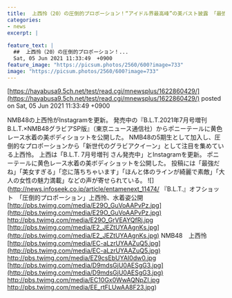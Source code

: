 ```yaml
---
title:  上西怜（20）の圧倒的プロポーション！“アイドル界最高峰”の美バスト披露 「最強」「美女すぎる」絶賛の声殺到  
categories:
- news
excerpt: |
  
feature_text: |
  ##  上西怜（20）の圧倒的プロポーション！...
  Sat, 05 Jun 2021 11:33:49  +0900
feature_image: "https://picsum.photos/2560/600?image=733"
image: "https://picsum.photos/2560/600?image=733"
---
```


[https://hayabusa9.5ch.net/test/read.cgi/mnewsplus/1622860429/](https://hayabusa9.5ch.net/test/read.cgi/mnewsplus/1622860429/)
posted on Sat, 05 Jun 2021 11:33:49  +0900

<!--more-->

NMB48の上西怜がInstagramを更新。 発売中の『B.L.T.2021年7月号増刊 B.L.T.×NMB48グラビアSP版』（東京ニュース通信社）からポニーテールに黄色レース水着の美ボディショットを公開した。 NMB48の5期生として加入し、圧倒的なプロポーションから「新世代のグラビアクイーン」として注目を集めている上西怜。 上西は「B.L.T. 7月号増刊 さん発売中」とInstagramを更新。 ポニーテールに黄色レース水着の美ボディショットを公開した。 投稿には「最強だね」「美女すぎる」「恋に落ちちゃいます」「ほんと体のラインが綺麗で素敵」「大人の女性の魅力満載」などの声が寄せられている。 ![](http://news.infoseek.co.jp/article/entamenext_11474/ 『B.L.T.』オフショット　「圧倒的プロポーション」上西怜、水着姿公開 [http://pbs.twimg.com/media/E29O_GuVoAAPvPz.jpg](http://pbs.twimg.com/media/E29O_GuVoAAPvPz.jpg) http://pbs.twimg.com/media/E29O_GrVEAYQfRj.jpg [http://pbs.twimg.com/media/E2_JEZtUYAAgnKs.jpg](http://pbs.twimg.com/media/E2_JEZtUYAAgnKs.jpg) NMB48　上西怜 [http://pbs.twimg.com/media/EC-aLzrUYAAZuQ5.jpg](http://pbs.twimg.com/media/EC-aLzrUYAAZuQ5.jpg) http://pbs.twimg.com/media/EZ9csEbUYAI0dw0.jpg [http://pbs.twimg.com/media/D9mdsGjU0AESgG3.jpg](http://pbs.twimg.com/media/D9mdsGjU0AESgG3.jpg) http://pbs.twimg.com/media/EC10Gx0WwAQNpZI.jpg http://pbs.twimg.com/media/EE_rtFLUwAA8F23.jpg)

